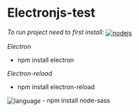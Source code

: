 # Electronjs-test
<em>To run project need to first install:</em> <a href='https://nodejs.org/en' ><img alt='nodejs' src='https://img.shields.io/badge/Node.js-43853D?style=for-the-badge&logo=node.js&logoColor=white' align='center'></a>


<em>Electron</em>
- npm install electron

<em>Electron-reload</em>
- npm install electron-reload

<img alt='language' src='https://img.shields.io/badge/Sass-CC6699?style=for-the-badge&logo=sass&logoColor=white' align='center'>
- npm install node-sass
